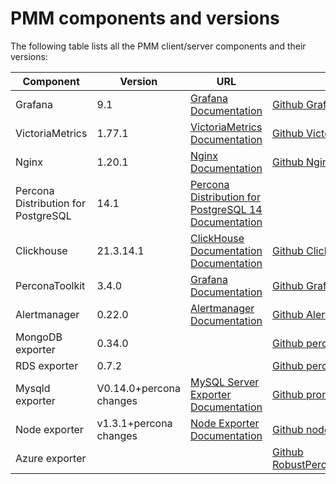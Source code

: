 # PMM components and versions

The following table lists all the PMM client/server components and their versions:


| Component| Version| URL                                           | GitHub URL                                                                                                  |
|----------|--------|---------------------------------------------- |-------------------------------------------------------------------------------------------------------------|
| Grafana  | 9.1    | [Grafana Documentation](https://grafana.com/docs/grafana/latest/administration/configuration/)|[Github Grafana](https://github.com/percona-platform/grafana)|                                          
| VictoriaMetrics| 1.77.1    | [VictoriaMetrics Documentation](https://docs.victoriametrics.com/)|[Github VictoriaMetrics](https://github.com/VictoriaMetrics/VictoriaMetrics)    |                                          
| Nginx    | 1.20.1 | [Nginx Documentation](http://nginx.org/en/docs/)|[Github Nginx](https://github.com/nginx/nginx-releases)                                                    |                                          
| Percona Distribution for PostgreSQL  | 14.1    | [Percona Distribution for PostgreSQL 14 Documentation](https://www.percona.com/doc/postgresql/LATEST/index.html)|              |                                          
| Clickhouse| 21.3.14.1 |[ClickHouse Documentation Documentation](https://clickhouse.com/docs/en/)|[Github ClickHouse](https://github.com/ClickHouse/ClickHouse)|                                          
| PerconaToolkit  | 3.4.0    | [Grafana Documentation](https://www.percona.com/doc/percona-toolkit/3.0/index.html)|[Github Grafana](https://github.com/percona-platform/grafana)|                                          
| Alertmanager  | 0.22.0   | [Alertmanager Documentation](https://prometheus.io/docs/alerting/latest/alertmanager/)|[Github Alertmanager](https://github.com/prometheus/alertmanager)|                                          
| MongoDB exporter  | 0.34.0    | |[Github percona/mongodb_exporter](https://github.com/percona/mongodb_exporter)|                                          
| RDS exporter  | 0.7.2    | |[Github percona/rds_exporter](https://github.com/percona/rds_exporter)|                                          
| Mysqld exporter| V0.14.0+percona changes    | [MySQL Server Exporter Documentation](https://grafana.com/oss/prometheus/exporters/mysql-exporter/)|[Github prometheus/mysqld_exporter](https://github.com/prometheus/prometheus/mysqld_exporter)    |                                          
| Node exporter|v1.3.1+percona changes| [Node Exporter Documentation](https://prometheus.io/docs/guides/node-exporter/)|[Github node exporter](https://github.com/prometheus/node_exporter)    |                                          
| Azure exporter|       |            |[Github RobustPerception/azure_metrics_exporter](https://github.com/RobustPerception/azure_metrics_exporter)    |                                          


